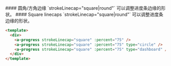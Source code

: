 <cn>
#### 圆角/方角边缘
`strokeLinecap="square|round"` 可以调整进度条边缘的形状。
</cn>

<us>
#### Square linecaps
`strokeLinecap="square|round"` 可以调整进度条边缘的形状。
</us>

```html
<template>
  <div>
    <a-progress strokeLinecap="square" :percent="75" />
    <a-progress strokeLinecap="square" :percent="75" type="circle" />
    <a-progress strokeLinecap="square" :percent="75" type="dashboard" />
  </div>
</template>
```

